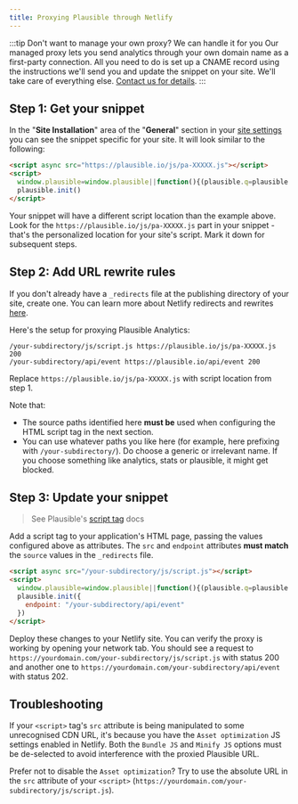 ```yaml
---
title: Proxying Plausible through Netlify
---
```


:::tip Don't want to manage your own proxy? We can handle it for you
Our managed proxy lets you send analytics through your own domain name as a first-party connection. All you need to do is set up a CNAME record using the instructions we'll send you and update the snippet on your site. We'll take care of everything else. [Contact us for details](https://plausible.io/contact).
:::

## Step 1: Get your snippet

In the "**Site Installation**" area of the "**General**" section in your [site settings](website-settings.md) you can see
the snippet specific for your site. It will look similar to the following:

```html
<script async src="https://plausible.io/js/pa-XXXXX.js"></script>
<script>
  window.plausible=window.plausible||function(){(plausible.q=plausible.q||[]).push(arguments)},plausible.init=plausible.init||function(i){plausible.o=i||{}};
  plausible.init()
</script>
```

Your snippet will have a different script location than the example above. Look for the `https://plausible.io/js/pa-XXXXX.js` part in your snippet - that's the personalized location for your site's script. Mark it down for subsequent steps.

## Step 2: Add URL rewrite rules

If you don't already have a `_redirects` file at the publishing directory of your site, create one. You can learn more about Netlify redirects and rewrites [here](https://docs.netlify.com/routing/redirects/). 

Here's the setup for proxying Plausible Analytics:

``` title="_redirects"
/your-subdirectory/js/script.js https://plausible.io/js/pa-XXXXX.js 200
/your-subdirectory/api/event https://plausible.io/api/event 200
```

Replace `https://plausible.io/js/pa-XXXXX.js` with script location from step 1.

Note that:

- The source paths identified here **must be** used when configuring the HTML script tag in the next section.
- You can use whatever paths you like here (for example, here prefixing with `/your-subdirectory/`). Do choose a generic or irrelevant name. If you choose something like analytics, stats or plausible, it might get blocked.

## Step 3: Update your snippet

> See Plausible's [script tag](plausible-script.md) docs

Add a script tag to your application's HTML page, passing the values configured above as attributes. The `src` and `endpoint` attributes **must match** the `source` values in the `_redirects` file.

```html
<script async src="/your-subdirectory/js/script.js"></script>
<script>
  window.plausible=window.plausible||function(){(plausible.q=plausible.q||[]).push(arguments)},plausible.init=plausible.init||function(i){plausible.o=i||{}};
  plausible.init({
    endpoint: "/your-subdirectory/api/event"
  })
</script>
```

Deploy these changes to your Netlify site. You can verify the proxy is working by opening your network tab. You should see a request to `https://yourdomain.com/your-subdirectory/js/script.js` with status 200 and another one to `https://yourdomain.com/your-subdirectory/api/event` with status 202.

## Troubleshooting

If your `<script>` tag's `src` attribute is being manipulated to some unrecognised CDN URL, it's because you have the `Asset optimization` JS settings enabled in Netlify. Both the `Bundle JS` and `Minify JS` options must be de-selected to avoid interference with the proxied Plausible URL. 

Prefer not to disable the `Asset optimization`? Try to use the absolute URL in the `src` attribute of your `<script>` (`https://yourdomain.com/your-subdirectory/js/script.js`).
